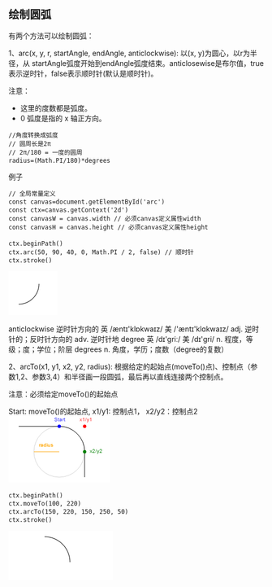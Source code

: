## 绘制圆弧

有两个方法可以绘制圆弧：

1、arc(x, y, r, startAngle, endAngle, anticlockwise): 以(x, y)为圆心，以r为半径，从 startAngle弧度开始到endAngle弧度结束。anticlosewise是布尔值，true表示逆时针，false表示顺时针(默认是顺时针)。

注意：
* 这里的度数都是弧度。
* 0 弧度是指的 x 轴正方向。
```
//角度转换成弧度
// 圆周长是2π
// 2π/180 = 一度的圆周
radius=(Math.PI/180)*degrees
```

例子

```
// 全局常量定义
const canvas=document.getElementById('arc')
const ctx=canvas.getContext('2d')
const canvasW = canvas.width // 必须canvas定义属性width
const canvasH = canvas.height // 必须canvas定义属性height

ctx.beginPath()
ctx.arc(50, 90, 40, 0, Math.PI / 2, false) // 顺时针
ctx.stroke()
```
<img src='img/arc.png' />

anticlockwise 逆时针方向的 英 /æntɪ'klɒkwaɪz/  美 /'æntɪ'klɑkwaɪz/ adj. 逆时针的；反时针方向的 adv. 逆时针地
degree 英 /dɪ'griː/  美 /dɪ'ɡri/  n. 程度，等级；度；学位；阶层
degrees n. 角度，学历；度数（degree的复数）

2、arcTo(x1, y1, x2, y2, radius): 根据给定的起始点(moveTo()点)、控制点（参数1,2、参数3,4）和半径画一段圆弧，最后再以直线连接两个控制点。

注意：必须给定moveTo()的起始点

Start: moveTo()的起始点, x1/y1: 控制点1， x2/y2：控制点2
<img src='img/arcTo.png' />

```
ctx.beginPath()
ctx.moveTo(100, 220)
ctx.arcTo(150, 220, 150, 250, 50)
ctx.stroke()
```
<img src = 'img/aecTo().png' />